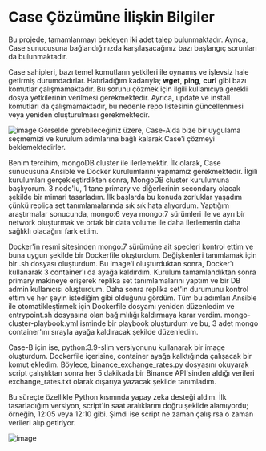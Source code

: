 # Case Çözümüne İlişkin Bilgiler

Bu projede, tamamlanmayı bekleyen iki adet talep bulunmaktadır. Ayrıca, Case sunucusuna bağlandığınızda karşılaşacağınız bazı başlangıç sorunları da bulunmaktadır.

Case sahipleri, bazı temel komutların yetkileri ile oynamış ve işlevsiz hale getirmiş durumdadırlar. Hatırladığım kadarıyla; **wget**, **ping**, **curl** gibi bazı komutlar çalışmamaktadır. Bu sorunu çözmek için ilgili kullanıcıya gerekli dosya yetkilerinin verilmesi gerekmektedir. Ayrıca, update ve install komutları da çalışmamaktadır, bu nedenle repo listesinin güncellenmesi veya yeniden oluşturulması gerekmektedir.

![image](https://github.com/oihtiyar/case-i-need-to-solve/assets/50960588/b76d5464-0e2c-4ff6-803a-3210a296154e)
Görselde görebileceğiniz üzere, Case-A'da bize bir uygulama seçmemizi ve kurulum adımlarına bağlı kalarak Case'i çözmeyi beklemektedirler.

Benim tercihim, mongoDB cluster ile ilerlemektir. İlk olarak, Case sunucusuna Ansible ve Docker kurulumlarını yapmamız gerekmektedir. İlgili kurulumları gerçekleştirdikten sonra,
MongoDB cluster kurulumuna başlıyorum. 3 node'lu, 1 tane primary ve diğerlerinin secondary olacak şekilde bir mimari tasarladım. İlk başlarda bu konuda zorluklar yaşadım çünkü replica set tanımlamalarında sık sık hata alıyordum. Yaptığım araştırmalar sonucunda, mongo:6 veya mongo:7 sürümleri ile ve ayrı bir network oluşturmak ve ortak bir data volume ile daha ilerlemenin daha sağlıklı olacağını fark ettim. 

Docker'in resmi sitesinden mongo:7 sürümüne ait specleri kontrol ettim ve buna uygun şekilde bir Dockerfile oluşturdum. Değişkenleri tanımlamak için bir .sh dosyası oluşturdum. Bu image'i oluşturduktan sonra, Docker'ı kullanarak 3 container'ı da ayağa kaldırdım. Kurulum tamamlandıktan sonra primary makineye erişerek replika set tanımlamalarını yaptım ve bir DB admin kullanıcısı oluşturdum. Daha sonra replika set'in durumunu kontrol ettim ve her şeyin istediğim gibi olduğunu gördüm. Tüm bu adımları Ansible ile otomatikleştirmek için Dockerfile dosyamı yeniden düzenledim ve entrypoint.sh dosyasına olan bağımlılığı kaldırmaya karar verdim. mongo-cluster-playbook.yml isminde bir playbook oluşturdum ve bu, 3 adet mongo container'ını sırayla ayağa kaldıracak şekilde düzenledim.

Case-B için ise, python:3.9-slim versiyonunu kullanarak bir image oluşturdum. Dockerfile içerisine, container ayağa kalktığında çalışacak bir komut ekledim. Böylece, binance_exchange_rates.py dosyasını okuyarak script çalıştıktan sonra her 5 dakikada bir Binance API'sinden aldığı verileri exchange_rates.txt olarak dışarıya yazacak şekilde tanımladım.

Bu süreçte özellikle Python kısmında yapay zeka desteği aldım. İlk tasarladığım versiyon, script'in saat aralıklarını doğru şekilde alamıyordu; örneğin, 12:05 veya 12:10 gibi. Şimdi ise script ne zaman çalışırsa o zaman verileri alıp getiriyor.


![image](https://github.com/oihtiyar/case-i-need-to-solve/assets/50960588/2b3d2ebf-5bdc-44e5-ae52-b5b7a68f6247)
